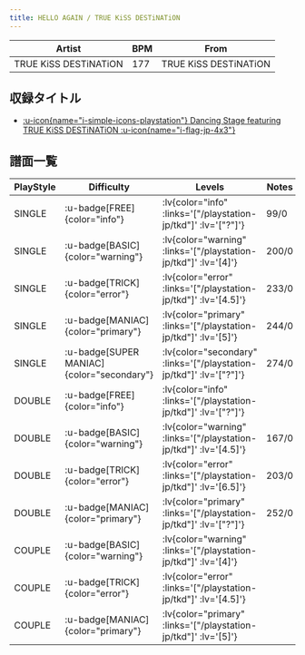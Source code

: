 ```yaml
---
title: HELLO AGAIN / TRUE KiSS DESTiNATiON
---
```


|Artist|BPM|From|
|------|---|----|
|TRUE KiSS DESTiNATiON|177|TRUE KiSS DESTiNATiON|

## 収録タイトル

- [ :u-icon{name="i-simple-icons-playstation"} Dancing Stage featuring TRUE KiSS DESTiNATiON :u-icon{name="i-flag-jp-4x3"} ](/playstation-jp/tkd)

## 譜面一覧

|PlayStyle|Difficulty|Levels|Notes|Movie|
|---------|----------|------|-----|-----|
|SINGLE| :u-badge[FREE]{color="info"} | :lv{color="info" :links='["/playstation-jp/tkd"]' :lv='["?"]'} |99/0||
|SINGLE| :u-badge[BASIC]{color="warning"} | :lv{color="warning" :links='["/playstation-jp/tkd"]' :lv='[4]'} |200/0||
|SINGLE| :u-badge[TRICK]{color="error"} | :lv{color="error" :links='["/playstation-jp/tkd"]' :lv='[4.5]'} |233/0||
|SINGLE| :u-badge[MANIAC]{color="primary"} | :lv{color="primary" :links='["/playstation-jp/tkd"]' :lv='[5]'} |244/0||
|SINGLE| :u-badge[SUPER MANIAC]{color="secondary"} | :lv{color="secondary" :links='["/playstation-jp/tkd"]' :lv='["?"]'} |274/0||
|DOUBLE| :u-badge[FREE]{color="info"} | :lv{color="info" :links='["/playstation-jp/tkd"]' :lv='["?"]'} |||
|DOUBLE| :u-badge[BASIC]{color="warning"} | :lv{color="warning" :links='["/playstation-jp/tkd"]' :lv='[4.5]'} |167/0||
|DOUBLE| :u-badge[TRICK]{color="error"} | :lv{color="error" :links='["/playstation-jp/tkd"]' :lv='[6.5]'} |203/0||
|DOUBLE| :u-badge[MANIAC]{color="primary"} | :lv{color="primary" :links='["/playstation-jp/tkd"]' :lv='["?"]'} |252/0||
|COUPLE| :u-badge[BASIC]{color="warning"} | :lv{color="warning" :links='["/playstation-jp/tkd"]' :lv='[4]'} |||
|COUPLE| :u-badge[TRICK]{color="error"} | :lv{color="error" :links='["/playstation-jp/tkd"]' :lv='[4.5]'} |||
|COUPLE| :u-badge[MANIAC]{color="primary"} | :lv{color="primary" :links='["/playstation-jp/tkd"]' :lv='[5]'} |||
